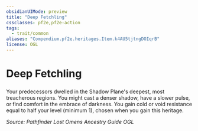 ```yaml
---
obsidianUIMode: preview
title: "Deep Fetchling"
cssclasses: pf2e,pf2e-action
tags:
  - trait/common
aliases: "Compendium.pf2e.heritages.Item.k4AU5tjtngDOIqrB"
license: OGL
---
```

# Deep Fetchling

### 






Your predecessors dwelled in the Shadow Plane's deepest, most treacherous regions. You might cast a denser shadow, have a slower pulse, or find comfort in the embrace of darkness. You gain cold or void resistance equal to half your level (minimum 1), chosen when you gain this heritage.

*Source: Pathfinder Lost Omens Ancestry Guide*
*OGL*